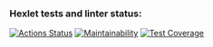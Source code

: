 ### Hexlet tests and linter status:
[![Actions Status](https://github.com/algrince/python-project-52/workflows/hexlet-check/badge.svg)](https://github.com/algrince/python-project-52/actions)
[![Maintainability](https://api.codeclimate.com/v1/badges/b143f20f375b6db6cddc/maintainability)](https://codeclimate.com/github/algrince/python-project-52/maintainability)
[![Test Coverage](https://api.codeclimate.com/v1/badges/b143f20f375b6db6cddc/test_coverage)](https://codeclimate.com/github/algrince/python-project-52/test_coverage)